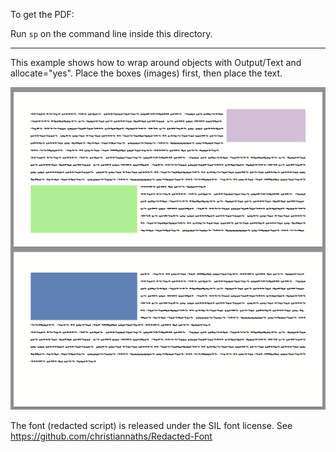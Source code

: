 To get the PDF:

Run `sp` on the command line inside this directory.

----

This example shows how to wrap around objects with Output/Text and allocate="yes". Place the boxes (images) first, then place the text.


![Image of the result](firstpage.png)



The font (redacted script) is released under the SIL font license. See <https://github.com/christiannaths/Redacted-Font>

